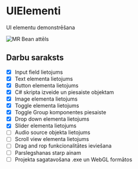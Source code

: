 # UIElementi
UI elementu demonstrēšana

![MR Bean attēls](https://veryfunnypics.eu/wp-content/uploads/2013/09/funny-picture-that-awkward-moment-when-your-download-pauses.png)
## Darbu saraksts
- [x] Input field lietojums
- [x] Text elementa lietojums
- [x] Button elementa lietojums
- [x] C# skripta izveide un piesaiste objektam
- [x] Image elementa lietojums
- [x] Toggle elementa lietojums
- [x] Toggle Group komponentes piesaiste
- [x] Drop down elementa lietojums
- [x] Slider elementa lietojums
- [ ] Audio source objekta lietojums
- [ ] Scroll view elementa lietojums
- [ ] Drag and rop funkcionalitātes ieviešana
- [ ] Parslegshanas starp ainam
- [ ] Projekta sagatavošana .exe un WebGL formātos
